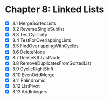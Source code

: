 # Chapter 8: Linked Lists

- [x] 8.1 MergeSortedLists
- [x] 8.2 ReverseSingleSublist
- [x] 8.3 TestCyclicity
- [x] 8.4 TestForOverlappingLists
- [x] 8.5 FindOverlappingWithCycles
- [x] 8.6 DeleteNode
- [x] 8.7 DeleteKthLastNode
- [x] 8.8 RemoveDuplicatesFromSortedList
- [x] 8.9 CyclicRightShift
- [x] 8.10 EvenOddMerge
- [x] 8.11 Palindromic
- [x] 8.12 ListPivot
- [x] 8.13 AddIntegers